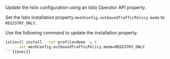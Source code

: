 Update the Istio configuration using an Istio Operator API property.


Set the Istio installation property `meshConfig.outboundTrafficPolicy.mode` to `REGISTRY_ONLY`.


Use the following command to update the installation property:
```bash
istioctl install --set profile=demo -y \
    --set meshConfig.outboundTrafficPolicy.mode=REGISTRY_ONLY
```{{exec}}